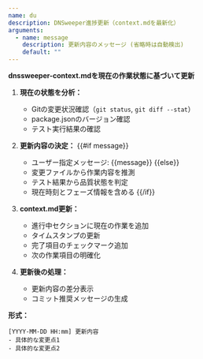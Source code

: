 ```yaml
---
name: du
description: DNSweeper進捗更新（context.mdを最新化）
arguments:
  - name: message
    description: 更新内容のメッセージ (省略時は自動検出)
    default: ""
---
```


**dnssweeper-context.mdを現在の作業状態に基づいて更新**

1. **現在の状態を分析：**
   - Gitの変更状況確認（`git status`, `git diff --stat`）
   - package.jsonのバージョン確認
   - テスト実行結果の確認

2. **更新内容の決定：**
   {{#if message}}
   - ユーザー指定メッセージ: {{message}}
   {{else}}
   - 変更ファイルから作業内容を推測
   - テスト結果から品質状態を判定
   - 現在時刻とフェーズ情報を含める
   {{/if}}

3. **context.md更新：**
   - 進行中セクションに現在の作業を追加
   - タイムスタンプの更新
   - 完了項目のチェックマーク追加
   - 次の作業項目の明確化

4. **更新後の処理：**
   - 更新内容の差分表示
   - コミット推奨メッセージの生成

**形式：**
```
[YYYY-MM-DD HH:mm] 更新内容
- 具体的な変更点1
- 具体的な変更点2
```